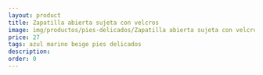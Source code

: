 ```yaml
---
layout: product
title: Zapatilla abierta sujeta con velcros
image: img/productos/pies-delicados/Zapatilla abierta sujeta con velcros=27=azul marino beige pies delicados.webp
price: 27
tags: azul marino beige pies delicados
description: 
order: 0
---
```


